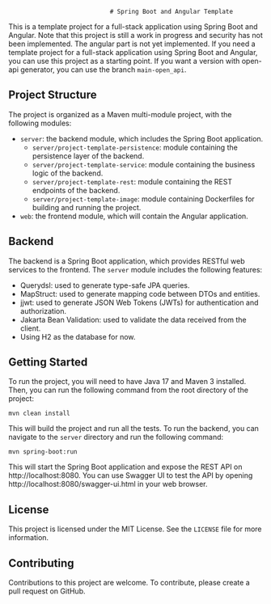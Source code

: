                                 # Spring Boot and Angular Template

This is a template project for a full-stack application using Spring Boot and Angular.
Note that this project is still a work in progress and security has not been implemented.
The angular part is not yet implemented.
If you need a template project for a full-stack application using Spring Boot and Angular, you can use this project as a
starting point.
If you want a version with open-api generator, you can use the branch `main-open_api`.

## Project Structure

The project is organized as a Maven multi-module project, with the following modules:

- `server`: the backend module, which includes the Spring Boot application.
    - `server/project-template-persistence`: module containing the persistence layer of the backend.
    - `server/project-template-service`: module containing the business logic of the backend.
    - `server/project-template-rest`: module containing the REST endpoints of the backend.
    - `server/project-template-image`: module containing Dockerfiles for building and running the project.
- `web`: the frontend module, which will contain the Angular application.

## Backend

The backend is a Spring Boot application, which provides RESTful web services to the frontend. The `server` module
includes the following features:

- Querydsl: used to generate type-safe JPA queries.
- MapStruct: used to generate mapping code between DTOs and entities.
- jjwt: used to generate JSON Web Tokens (JWTs) for authentication and authorization.
- Jakarta Bean Validation: used to validate the data received from the client.
- Using H2 as the database for now.

## Getting Started

To run the project, you will need to have Java 17 and Maven 3 installed. Then, you can run the following command from
the root directory of the project:

    mvn clean install

This will build the project and run all the tests. To run the backend, you can navigate to the `server` directory and
run the following command:

    mvn spring-boot:run

This will start the Spring Boot application and expose the REST API on http://localhost:8080. You can use Swagger UI to
test the API by opening http://localhost:8080/swagger-ui.html in your web browser.

## License

This project is licensed under the MIT License. See the `LICENSE` file for more information.

## Contributing

Contributions to this project are welcome. To contribute, please create a pull request on GitHub.